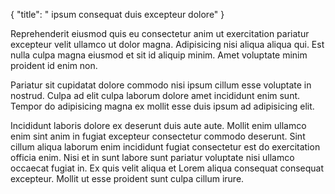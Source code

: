 {
  "title": " ipsum consequat duis excepteur dolore"
}

Reprehenderit eiusmod quis eu consectetur anim ut exercitation pariatur excepteur velit ullamco ut dolor magna. Adipisicing nisi aliqua aliqua qui. Est nulla culpa magna eiusmod et sit id aliquip minim. Amet voluptate minim proident id enim non.

Pariatur sit cupidatat dolore commodo nisi ipsum cillum esse voluptate in nostrud. Culpa ad elit culpa laborum dolore amet incididunt enim sunt. Tempor do adipisicing magna ex mollit esse duis ipsum ad adipisicing elit.

Incididunt laboris dolore ex deserunt duis aute aute. Mollit enim ullamco enim sint anim in fugiat excepteur consectetur commodo deserunt. Sint cillum aliqua laborum enim incididunt fugiat consectetur est do exercitation officia enim. Nisi et in sunt labore sunt pariatur voluptate nisi ullamco occaecat fugiat in. Ex quis velit aliqua et Lorem aliqua consequat consequat excepteur. Mollit ut esse proident sunt culpa cillum irure.